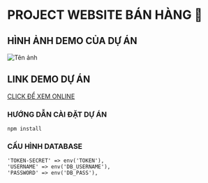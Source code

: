 # PROJECT WEBSITE BÁN HÀNG 👋

## HÌNH ẢNH DEMO CỦA DỰ ÁN
![Tên ảnh](https://scontent.fhan2-1.fna.fbcdn.net/v/t1.15752-9/252873256_587476969247205_3897843134867646290_n.png?_nc_cat=101&ccb=1-5&_nc_sid=ae9488&_nc_ohc=WfdAD7zy2OEAX80Xtzl&tn=Kcr4kJa6vXsptCPT&_nc_ht=scontent.fhan2-1.fna&oh=26be87ef77c1bf02f703935fe602f31e&oe=61B093A1)

## LINK DEMO DỰ ÁN
[CLICK ĐỂ XEM ONLINE]()

### HƯỚNG DẪN CÀI ĐẶT DỰ ÁN
    npm install


### CẤU HÌNH DATABASE

    'TOKEN-SECRET' => env('TOKEN'),
    'USERNAME' => env('DB_USERNAME'),
    'PASSWORD' => env('DB_PASS'),
